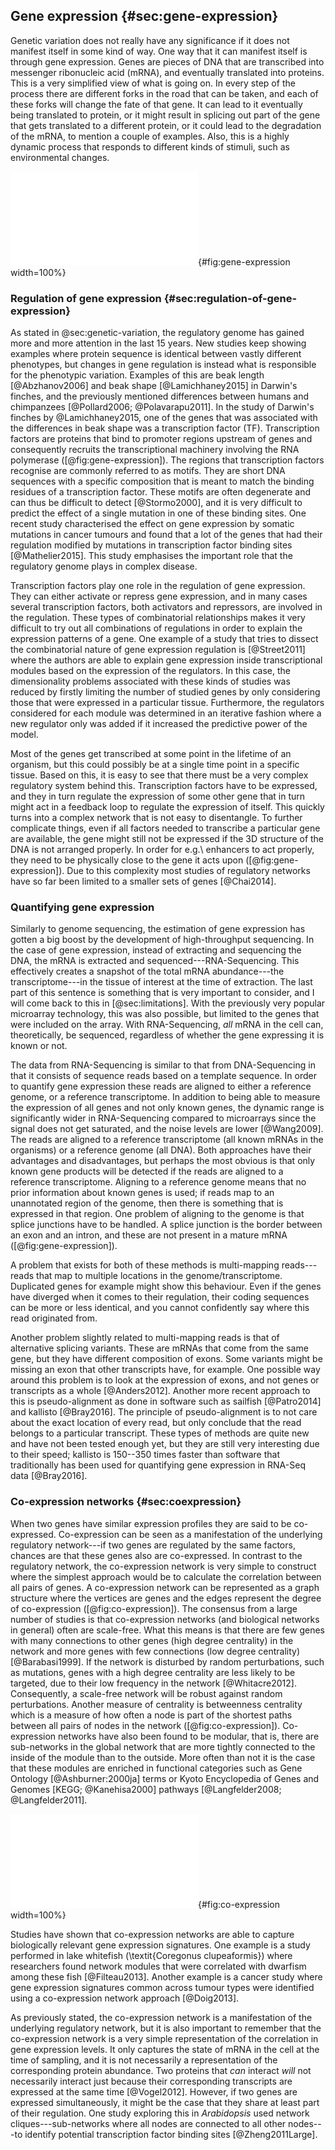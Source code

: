 ## Gene expression {#sec:gene-expression}

Genetic variation does not really have any significance if it does not manifest itself in some kind of way. One way that it can manifest itself is through gene expression. Genes are pieces of DNA that are transcribed into messenger ribonucleic acid (mRNA), and eventually translated into proteins. This is a very simplified view of what is going on. In every step of the process there are different forks in the road that can be taken, and each of these forks will change the fate of that gene. It can lead to it eventually being translated to protein, or it might result in splicing out part of the gene that gets translated to a different protein, or it could lead to the degradation of the mRNA, to mention a couple of examples. Also, this is a highly dynamic process that responds to different kinds of stimuli, such as environmental changes.

![Schematic overview of gene expression. The transcriptional machinery including the RNA polymerase (1) is recruited to the promoter of the gene to be expressed by transcription factors (2) that bind to the promoter and any enhancers (3) through specific motifs in the DNA (4). The DNA is then translated to RNA by the RNA polymerase (4) and introns are spliced out (5) before the mature mRNA is translated into protein. This is a simplified view of how coding regions are transcribed.](figures/transcription.pdf){#fig:gene-expression width=100%}

### Regulation of gene expression {#sec:regulation-of-gene-expression}

As stated in @sec:genetic-variation, the regulatory genome has gained more and more attention in the last 15 years. New studies keep showing examples where protein sequence is identical between vastly different phenotypes, but changes in gene regulation is instead what is responsible for the phenotypic variation. Examples of this are beak length [@Abzhanov2006] and beak shape [@Lamichhaney2015] in Darwin's finches, and the previously mentioned differences between humans and chimpanzees [@Pollard2006; @Polavarapu2011]. In the study of Darwin's finches by @Lamichhaney2015, one of the genes that was associated with the differences in beak shape was a transcription factor (TF). Transcription factors are proteins that bind to promoter regions upstream of genes and consequently recruits the transcriptional machinery involving the RNA polymerase ([@fig:gene-expression]). The regions that transcription factors recognise are commonly referred to as motifs. They are short DNA sequences with a specific composition that is meant to match the binding residues of a transcription factor. These motifs are often degenerate and can thus be difficult to detect [@Stormo2000], and it is very difficult to predict the effect of a single mutation in one of these binding sites. One recent study characterised the effect on gene expression by somatic mutations in cancer tumours and found that a lot of the genes that had their regulation modified by mutations in transcription factor binding sites [@Mathelier2015]. This study emphasises the important role that the regulatory genome plays in complex disease.

Transcription factors play one role in the regulation of gene expression. They can either activate or repress gene expression, and in many cases several transcription factors, both activators and repressors, are involved in the regulation. These types of combinatorial relationships makes it very difficult to try out all combinations of regulations in order to explain the expression patterns of a gene. One example of a study that tries to dissect the combinatorial nature of gene expression regulation is [@Street2011] where the authors are able to explain gene expression inside transcriptional modules based on the expression of the regulators. In this case, the dimensionality problems associated with these kinds of studies was reduced by firstly limiting the number of studied genes by only considering those that were expressed in a particular tissue. Furthermore, the regulators considered for each module was determined in an iterative fashion where a new regulator only was added if it increased the predictive power of the model.

Most of the genes get transcribed at some point in the lifetime of an organism, but this could possibly be at a single time point in a specific tissue. Based on this, it is easy to see that there must be a very complex regulatory system behind this. Transcription factors have to be expressed, and they in turn regulate the expression of some other gene that in turn might act in a feedback loop to regulate the expression of itself. This quickly turns into a complex network that is not easy to disentangle. To further complicate things, even if all factors needed to transcribe a particular gene are available, the gene might still not be expressed if the 3D structure of the DNA is not arranged properly. In order for e.g.\ enhancers to act properly, they need to be physically close to the gene it acts upon ([@fig:gene-expression]). Due to this complexity most studies of regulatory networks have so far been limited to a smaller sets of genes [@Chai2014].

### Quantifying gene expression

Similarly to genome sequencing, the estimation of gene expression has gotten a big boost by the development of high-throughput sequencing. In the case of gene expression, instead of extracting and sequencing the DNA, the mRNA is extracted and sequenced---RNA-Sequencing. This effectively creates a snapshot of the total mRNA abundance---the transcriptome---in the tissue of interest at the time of extraction. The last part of this sentence is something that is very important to consider, and I will come back to this in [@sec:limitations]. With the previously very popular microarray technology, this was also possible, but limited to the genes that were included on the array. With RNA-Sequencing, *all* mRNA in the cell can, theoretically, be sequenced, regardless of whether the gene expressing it is known or not.

The data from RNA-Sequencing is similar to that from DNA-Sequencing in that it consists of sequence reads based on a template sequence. In order to quantify gene expression these reads are aligned to either a reference genome, or a reference transcriptome. In addition to being able to measure the expression of all genes and not only known genes, the dynamic range is significantly wider in RNA-Sequencing compared to microarrays since the signal does not get saturated, and the noise levels are lower [@Wang2009]. The reads are aligned to a reference transcriptome (all known mRNAs in the organisms) or a reference genome (all DNA). Both approaches have their advantages and disadvantages, but perhaps the most obvious is that only known gene products will be detected if the reads are aligned to a reference transcriptome. Aligning to a reference genome means that no prior information about known genes is used; if reads map to an unannotated region of the genome, then there is something that is expressed in that region. One problem of aligning to the genome is that splice junctions have to be handled. A splice junction is the border between an exon and an intron, and these are not present in a mature mRNA ([@fig:gene-expression]).

A problem that exists for both of these methods is multi-mapping reads---reads that map to multiple locations in the genome/transcriptome. Duplicated genes for example might show this behaviour. Even if the genes have diverged when it comes to their regulation, their coding sequences can be more or less identical, and you cannot confidently say where this read originated from.

Another problem slightly related to multi-mapping reads is that of alternative splicing variants. These are mRNAs that come from the same gene, but they have different composition of exons. Some variants might be missing an exon that other transcripts have, for example.
One possible way around this problem is to look at the expression of exons, and not genes or transcripts as a whole [@Anders2012]. Another more recent approach to this is pseudo-alignment as done in software such as sailfish [@Patro2014] and kallisto [@Bray2016]. The principle of pseudo-alignment is to not care about the exact location of every read, but only conclude that the read belongs to a particular transcript. These types of methods are quite new and have not been tested enough yet, but they are still very interesting due to their speed; kallisto is 150--350 times faster than software that traditionally has been used for quantifying gene expression in RNA-Seq data [@Bray2016].

### Co-expression networks {#sec:coexpression}

When two genes have similar expression profiles they are said to be co-expressed. Co-expression can be seen as a manifestation of the underlying regulatory network---if two genes are regulated by the same factors, chances are that these genes also are co-expressed. In contrast to the regulatory network, the co-expression network is very simple to construct where the simplest approach would be to calculate the correlation between all pairs of genes. A co-expression network can be represented as a graph structure where the vertices are genes and the edges represent the degree of co-expression ([@fig:co-expression]). The consensus from a large number of studies is that co-expression networks (and biological networks in general) often are scale-free. What this means is that there are few genes with many connections to other genes (high degree centrality) in the network and more genes with few connections (low degree centrality) [@Barabasi1999].
If the network is disturbed by random perturbations, such as mutations, genes with a high degree centrality are less likely to be targeted, due to their low frequency in the network [@Whitacre2012]. Consequently, a scale-free network will be robust against random perturbations.
Another measure of centrality is betweenness centrality which is a measure of how often a node is part of the shortest paths between all pairs of nodes in the network ([@fig:co-expression]).
Co-expression networks have also been found to be modular, that is, there are sub-networks in the global network that are more tightly connected to the inside of the module than to the outside. More often than not it is the case that these modules are enriched in functional categories such as Gene Ontology [@Ashburner:2000ja] terms or Kyoto Encyclopedia of Genes and Genomes [KEGG; @Kanehisa2000] pathways [@Langfelder2008; @Langfelder2011].

![If the expression of two genes is correlated they are said to be co-expressed. This can be represented as a graph, or network, structure where each node represents a gene, and the edges between nodes represent significant co-expression. Modules in the network are defined as sub-networks that have a stronger connections to genes inside the module compared to genes outside the module. The modules are here represented by node colour.](figures/coexpression.pdf){#fig:co-expression width=100%}

Studies have shown that co-expression networks are able to capture biologically relevant gene expression signatures. One example is a study performed in lake whitefish (\textit{Coregonus clupeaformis}) where researchers found network modules that were correlated with dwarfism among these fish [@Filteau2013]. Another example is a cancer study where gene expression signatures common across tumour types were identified using a co-expression network approach [@Doig2013].

As previously stated, the co-expression network is a manifestation of the underlying regulatory network, but it is also important to remember that the co-expression network is a very simple representation of the correlation in gene expression levels. It only captures the state of mRNA in the cell at the time of sampling, and it is not necessarily a representation of the corresponding protein abundance. Two proteins that *can* interact *will* not necessarily interact just because their corresponding transcripts are expressed at the same time [@Vogel2012]. However, if two genes are expressed simultaneously, it might be the case that they share at least part of their regulation. One study exploring this in *Arabidopsis* used network cliques---sub-networks where all nodes are connected to all other nodes---to identify potential transcription factor binding sites [@Zheng2011Large].
